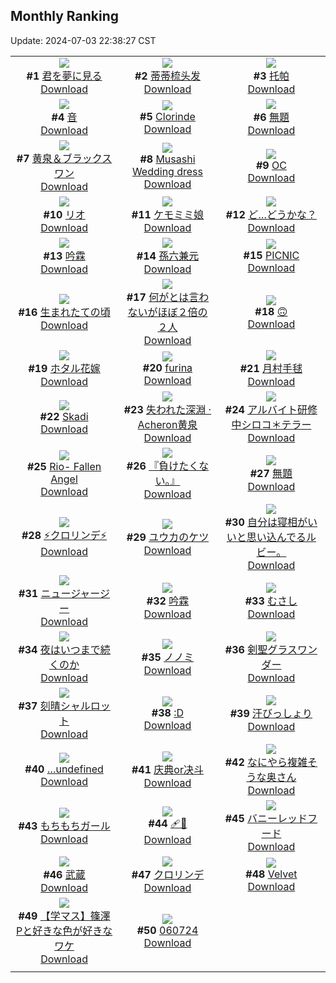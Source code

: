 ## Monthly Ranking
Update: 2024-07-03 22:38:27 CST

|      |      |      |
| :----: | :----: | :----: |
| ![](https://i.pixiv.re/c/240x480/img-master/img/2024/06/05/00/00/27/119350687_p0_master1200.jpg)<br>**#1** [君を夢に見る](https://www.pixiv.net/artworks/119350687)<br>[Download](https://i.pixiv.re/img-original/img/2024/06/05/00/00/27/119350687_p0.jpg) | ![](https://i.pixiv.re/c/240x480/img-master/img/2024/06/05/13/11/58/119362761_p0_master1200.jpg)<br>**#2** [蒂蒂梳头发](https://www.pixiv.net/artworks/119362761)<br>[Download](https://i.pixiv.re/img-original/img/2024/06/05/13/11/58/119362761_p0.jpg) | ![](https://i.pixiv.re/c/240x480/img-master/img/2024/06/05/18/00/08/119367533_p0_master1200.jpg)<br>**#3** [托帕](https://www.pixiv.net/artworks/119367533)<br>[Download](https://i.pixiv.re/img-original/img/2024/06/05/18/00/08/119367533_p0.jpg) |
| ![](https://i.pixiv.re/c/240x480/img-master/img/2024/06/06/00/00/21/119378275_p0_master1200.jpg)<br>**#4** [音](https://www.pixiv.net/artworks/119378275)<br>[Download](https://i.pixiv.re/img-original/img/2024/06/06/00/00/21/119378275_p0.jpg) | ![](https://i.pixiv.re/c/240x480/img-master/img/2024/06/05/19/31/14/119369834_p0_master1200.jpg)<br>**#5** [Clorinde](https://www.pixiv.net/artworks/119369834)<br>[Download](https://i.pixiv.re/img-original/img/2024/06/05/19/31/14/119369834_p0.jpg) | ![](https://i.pixiv.re/c/240x480/img-master/img/2024/06/05/22/58/21/119376163_p0_master1200.jpg)<br>**#6** [無題](https://www.pixiv.net/artworks/119376163)<br>[Download](https://i.pixiv.re/img-original/img/2024/06/05/22/58/21/119376163_p0.jpg) |
| ![](https://i.pixiv.re/c/240x480/img-master/img/2024/06/05/00/04/27/119351007_p0_master1200.jpg)<br>**#7** [黄泉＆ブラックスワン](https://www.pixiv.net/artworks/119351007)<br>[Download](https://i.pixiv.re/img-original/img/2024/06/05/00/04/27/119351007_p0.jpg) | ![](https://i.pixiv.re/c/240x480/img-master/img/2024/06/04/15/11/22/119337143_p0_master1200.jpg)<br>**#8** [Musashi Wedding dress](https://www.pixiv.net/artworks/119337143)<br>[Download](https://i.pixiv.re/img-original/img/2024/06/04/15/11/22/119337143_p0.png) | ![](https://i.pixiv.re/c/240x480/img-master/img/2024/06/05/00/00/19/119350661_p0_master1200.jpg)<br>**#9** [OC](https://www.pixiv.net/artworks/119350661)<br>[Download](https://i.pixiv.re/img-original/img/2024/06/05/00/00/19/119350661_p0.png) |
| ![](https://i.pixiv.re/c/240x480/img-master/img/2024/06/05/00/00/17/119350654_p0_master1200.jpg)<br>**#10** [リオ](https://www.pixiv.net/artworks/119350654)<br>[Download](https://i.pixiv.re/img-original/img/2024/06/05/00/00/17/119350654_p0.png) | ![](https://i.pixiv.re/c/240x480/img-master/img/2024/06/05/00/00/14/119350640_p0_master1200.jpg)<br>**#11** [ケモミミ娘](https://www.pixiv.net/artworks/119350640)<br>[Download](https://i.pixiv.re/img-original/img/2024/06/05/00/00/14/119350640_p0.png) | ![](https://i.pixiv.re/c/240x480/img-master/img/2024/06/05/18/01/51/119367678_p0_master1200.jpg)<br>**#12** [ど…どうかな？](https://www.pixiv.net/artworks/119367678)<br>[Download](https://i.pixiv.re/img-original/img/2024/06/05/18/01/51/119367678_p0.jpg) |
| ![](https://i.pixiv.re/c/240x480/img-master/img/2024/06/05/22/17/16/119374778_p0_master1200.jpg)<br>**#13** [吟霖](https://www.pixiv.net/artworks/119374778)<br>[Download](https://i.pixiv.re/img-original/img/2024/06/05/22/17/16/119374778_p0.jpg) | ![](https://i.pixiv.re/c/240x480/img-master/img/2024/06/04/00/00/22/119323498_p0_master1200.jpg)<br>**#14** [孫六兼元](https://www.pixiv.net/artworks/119323498)<br>[Download](https://i.pixiv.re/img-original/img/2024/06/04/00/00/22/119323498_p0.png) | ![](https://i.pixiv.re/c/240x480/img-master/img/2024/06/05/00/41/45/119352184_p0_master1200.jpg)<br>**#15** [PICNIC](https://www.pixiv.net/artworks/119352184)<br>[Download](https://i.pixiv.re/img-original/img/2024/06/05/00/41/45/119352184_p0.png) |
| ![](https://i.pixiv.re/c/240x480/img-master/img/2024/06/05/20/11/58/119370906_p0_master1200.jpg)<br>**#16** [生まれたての頃](https://www.pixiv.net/artworks/119370906)<br>[Download](https://i.pixiv.re/img-original/img/2024/06/05/20/11/58/119370906_p0.png) | ![](https://i.pixiv.re/c/240x480/img-master/img/2024/06/04/00/00/38/119323553_p0_master1200.jpg)<br>**#17** [何がとは言わないがほぼ２倍の２人](https://www.pixiv.net/artworks/119323553)<br>[Download](https://i.pixiv.re/img-original/img/2024/06/04/00/00/38/119323553_p0.jpg) | ![](https://i.pixiv.re/c/240x480/img-master/img/2024/06/04/00/00/28/119323515_p0_master1200.jpg)<br>**#18** [🙃](https://www.pixiv.net/artworks/119323515)<br>[Download](https://i.pixiv.re/img-original/img/2024/06/04/00/00/28/119323515_p0.jpg) |
| ![](https://i.pixiv.re/c/240x480/img-master/img/2024/06/03/17/51/07/119312070_p0_master1200.jpg)<br>**#19** [ホタル花嫁](https://www.pixiv.net/artworks/119312070)<br>[Download](https://i.pixiv.re/img-original/img/2024/06/03/17/51/07/119312070_p0.png) | ![](https://i.pixiv.re/c/240x480/img-master/img/2024/06/04/13/21/15/119335630_p0_master1200.jpg)<br>**#20** [furina](https://www.pixiv.net/artworks/119335630)<br>[Download](https://i.pixiv.re/img-original/img/2024/06/04/13/21/15/119335630_p0.png) | ![](https://i.pixiv.re/c/240x480/img-master/img/2024/06/04/00/00/34/119323541_p0_master1200.jpg)<br>**#21** [月村手毬](https://www.pixiv.net/artworks/119323541)<br>[Download](https://i.pixiv.re/img-original/img/2024/06/04/00/00/34/119323541_p0.jpg) |
| ![](https://i.pixiv.re/c/240x480/img-master/img/2024/06/03/10/09/46/119297728_p0_master1200.jpg)<br>**#22** [Skadi](https://www.pixiv.net/artworks/119297728)<br>[Download](https://i.pixiv.re/img-original/img/2024/06/03/10/09/46/119297728_p0.jpg) | ![](https://i.pixiv.re/c/240x480/img-master/img/2024/06/04/00/00/21/119323491_p0_master1200.jpg)<br>**#23** [失われた深淵 · Acheron黄泉](https://www.pixiv.net/artworks/119323491)<br>[Download](https://i.pixiv.re/img-original/img/2024/06/04/00/00/21/119323491_p0.jpg) | ![](https://i.pixiv.re/c/240x480/img-master/img/2024/06/06/00/05/05/119378738_p0_master1200.jpg)<br>**#24** [アルバイト研修中シロコ＊テラー](https://www.pixiv.net/artworks/119378738)<br>[Download](https://i.pixiv.re/img-original/img/2024/06/06/00/05/05/119378738_p0.png) |
| ![](https://i.pixiv.re/c/240x480/img-master/img/2024/06/04/22/52/26/119348477_p0_master1200.jpg)<br>**#25** [Rio- Fallen Angel](https://www.pixiv.net/artworks/119348477)<br>[Download](https://i.pixiv.re/img-original/img/2024/06/04/22/52/26/119348477_p0.png) | ![](https://i.pixiv.re/c/240x480/img-master/img/2024/06/05/00/55/57/119352525_p0_master1200.jpg)<br>**#26** [『負けたくない。』](https://www.pixiv.net/artworks/119352525)<br>[Download](https://i.pixiv.re/img-original/img/2024/06/05/00/55/57/119352525_p0.png) | ![](https://i.pixiv.re/c/240x480/img-master/img/2024/06/05/00/37/33/119352080_p0_master1200.jpg)<br>**#27** [無題](https://www.pixiv.net/artworks/119352080)<br>[Download](https://i.pixiv.re/img-original/img/2024/06/05/00/37/33/119352080_p0.png) |
| ![](https://i.pixiv.re/c/240x480/img-master/img/2024/06/05/12/18/01/119361887_p0_master1200.jpg)<br>**#28** [⚡クロリンデ⚡](https://www.pixiv.net/artworks/119361887)<br>[Download](https://i.pixiv.re/img-original/img/2024/06/05/12/18/01/119361887_p0.jpg) | ![](https://i.pixiv.re/c/240x480/img-master/img/2024/06/07/19/14/08/119424759_p0_master1200.jpg)<br>**#29** [ユウカのケツ](https://www.pixiv.net/artworks/119424759)<br>[Download](https://i.pixiv.re/img-original/img/2024/06/07/19/14/08/119424759_p0.jpg) | ![](https://i.pixiv.re/c/240x480/img-master/img/2024/06/05/17/36/19/119367043_p0_master1200.jpg)<br>**#30** [自分は寝相がいいと思い込んでるルビー。](https://www.pixiv.net/artworks/119367043)<br>[Download](https://i.pixiv.re/img-original/img/2024/06/05/17/36/19/119367043_p0.jpg) |
| ![](https://i.pixiv.re/c/240x480/img-master/img/2024/06/04/15/05/16/119334215_p0_master1200.jpg)<br>**#31** [ニュージャージー](https://www.pixiv.net/artworks/119334215)<br>[Download](https://i.pixiv.re/img-original/img/2024/06/04/15/05/16/119334215_p0.png) | ![](https://i.pixiv.re/c/240x480/img-master/img/2024/06/06/13/23/00/119390408_p0_master1200.jpg)<br>**#32** [吟霖](https://www.pixiv.net/artworks/119390408)<br>[Download](https://i.pixiv.re/img-original/img/2024/06/06/13/23/00/119390408_p0.png) | ![](https://i.pixiv.re/c/240x480/img-master/img/2024/06/04/19/59/21/119342844_p0_master1200.jpg)<br>**#33** [むさし](https://www.pixiv.net/artworks/119342844)<br>[Download](https://i.pixiv.re/img-original/img/2024/06/04/19/59/21/119342844_p0.jpg) |
| ![](https://i.pixiv.re/c/240x480/img-master/img/2024/06/07/07/30/03/119413484_p0_master1200.jpg)<br>**#34** [夜はいつまで続くのか](https://www.pixiv.net/artworks/119413484)<br>[Download](https://i.pixiv.re/img-original/img/2024/06/07/07/30/03/119413484_p0.jpg) | ![](https://i.pixiv.re/c/240x480/img-master/img/2024/06/03/17/14/17/119311281_p0_master1200.jpg)<br>**#35** [ノノミ](https://www.pixiv.net/artworks/119311281)<br>[Download](https://i.pixiv.re/img-original/img/2024/06/03/17/14/17/119311281_p0.png) | ![](https://i.pixiv.re/c/240x480/img-master/img/2024/06/05/05/00/04/119356328_p0_master1200.jpg)<br>**#36** [剣聖グラスワンダー](https://www.pixiv.net/artworks/119356328)<br>[Download](https://i.pixiv.re/img-original/img/2024/06/05/05/00/04/119356328_p0.jpg) |
| ![](https://i.pixiv.re/c/240x480/img-master/img/2024/06/03/00/00/13/119294556_p0_master1200.jpg)<br>**#37** [刻晴シャルロット](https://www.pixiv.net/artworks/119294556)<br>[Download](https://i.pixiv.re/img-original/img/2024/06/03/00/00/13/119294556_p0.jpg) | ![](https://i.pixiv.re/c/240x480/img-master/img/2024/06/07/14/26/08/119419090_p0_master1200.jpg)<br>**#38** [:D](https://www.pixiv.net/artworks/119419090)<br>[Download](https://i.pixiv.re/img-original/img/2024/06/07/14/26/08/119419090_p0.jpg) | ![](https://i.pixiv.re/c/240x480/img-master/img/2024/06/06/23/09/20/119393765_p0_master1200.jpg)<br>**#39** [汗びっしょり](https://www.pixiv.net/artworks/119393765)<br>[Download](https://i.pixiv.re/img-original/img/2024/06/06/23/09/20/119393765_p0.png) |
| ![](https://i.pixiv.re/c/240x480/img-master/img/2024/06/04/00/00/41/119323564_p0_master1200.jpg)<br>**#40** […undefined](https://www.pixiv.net/artworks/119323564)<br>[Download](https://i.pixiv.re/img-original/img/2024/06/04/00/00/41/119323564_p0.png) | ![](https://i.pixiv.re/c/240x480/img-master/img/2024/06/05/12/45/48/119362357_p0_master1200.jpg)<br>**#41** [庆典or决斗](https://www.pixiv.net/artworks/119362357)<br>[Download](https://i.pixiv.re/img-original/img/2024/06/05/12/45/48/119362357_p0.jpg) | ![](https://i.pixiv.re/c/240x480/img-master/img/2024/06/05/00/09/11/119351192_p0_master1200.jpg)<br>**#42** [なにやら複雑そうな奥さん](https://www.pixiv.net/artworks/119351192)<br>[Download](https://i.pixiv.re/img-original/img/2024/06/05/00/09/11/119351192_p0.jpg) |
| ![](https://i.pixiv.re/c/240x480/img-master/img/2024/06/04/19/46/12/119342520_p0_master1200.jpg)<br>**#43** [もちもちガール](https://www.pixiv.net/artworks/119342520)<br>[Download](https://i.pixiv.re/img-original/img/2024/06/04/19/46/12/119342520_p0.png) | ![](https://i.pixiv.re/c/240x480/img-master/img/2024/06/03/00/00/39/119294662_p0_master1200.jpg)<br>**#44** [🩹🤍](https://www.pixiv.net/artworks/119294662)<br>[Download](https://i.pixiv.re/img-original/img/2024/06/03/00/00/39/119294662_p0.png) | ![](https://i.pixiv.re/c/240x480/img-master/img/2024/06/04/00/28/28/119324644_p0_master1200.jpg)<br>**#45** [バニーレッドフード](https://www.pixiv.net/artworks/119324644)<br>[Download](https://i.pixiv.re/img-original/img/2024/06/04/00/28/28/119324644_p0.jpg) |
| ![](https://i.pixiv.re/c/240x480/img-master/img/2024/06/06/21/03/53/119400083_p0_master1200.jpg)<br>**#46** [武蔵](https://www.pixiv.net/artworks/119400083)<br>[Download](https://i.pixiv.re/img-original/img/2024/06/06/21/03/53/119400083_p0.jpg) | ![](https://i.pixiv.re/c/240x480/img-master/img/2024/06/04/21/08/23/119345086_p0_master1200.jpg)<br>**#47** [クロリンデ](https://www.pixiv.net/artworks/119345086)<br>[Download](https://i.pixiv.re/img-original/img/2024/06/04/21/08/23/119345086_p0.jpg) | ![](https://i.pixiv.re/c/240x480/img-master/img/2024/06/05/18/45/46/119368685_p0_master1200.jpg)<br>**#48** [Velvet](https://www.pixiv.net/artworks/119368685)<br>[Download](https://i.pixiv.re/img-original/img/2024/06/05/18/45/46/119368685_p0.png) |
| ![](https://i.pixiv.re/c/240x480/img-master/img/2024/06/05/22/01/24/119374260_p0_master1200.jpg)<br>**#49** [【学マス】篠澤Pと好きな色が好きなワケ](https://www.pixiv.net/artworks/119374260)<br>[Download](https://i.pixiv.re/img-original/img/2024/06/05/22/01/24/119374260_p0.png) | ![](https://i.pixiv.re/c/240x480/img-master/img/2024/06/07/01/08/53/119408658_p0_master1200.jpg)<br>**#50** [060724](https://www.pixiv.net/artworks/119408658)<br>[Download](https://i.pixiv.re/img-original/img/2024/06/07/01/08/53/119408658_p0.jpg) |
|      |
